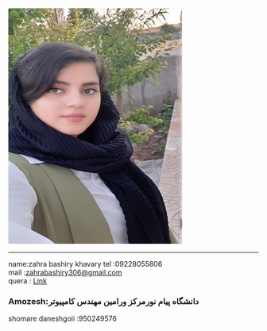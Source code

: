 <img src="https://github.com/zahrabashiry/zahrabashiry.github.io/blob/master/avatar-01%20(2).png?raw=true">

---
name:zahra bashiry khavary
tel  :09228055806 <br/>
mail :zahrabashiry306@gmail.com <br/>
quera : <a href="https://quera.ir/profile/zahra361">Link</a>

### Amozesh:دانشگاه پیام نورمرکز ورامین مهندس کامپیوتر
shomare daneshgoii :950249576

